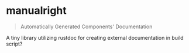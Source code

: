 # manualright

> Automatically Generated Components' Documentation

A tiny library utilizing rustdoc for creating external documentation in build script?
